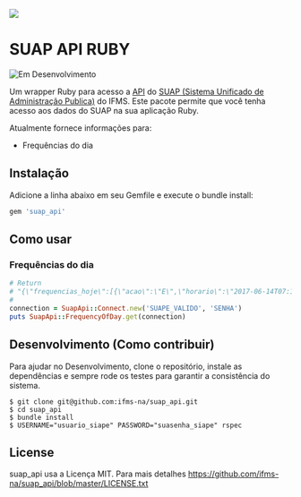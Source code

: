 ![](https://raw.githubusercontent.com/ifms-na/siai-ifms-na/master/app/assets/images/logo_ifms.png?token=ABT0W4aSOnogYpUeUhFZlcp1WgNYR34Gks5Yv3kuwA%3D%3D)

# SUAP API RUBY

![Em Desenvolvimento](http://messages.hellobits.com/success.svg?message=Em%20Desenvolvimento)

Um wrapper Ruby para acesso a [API](http://suap.ifms.edu.br/api/docs/) do [SUAP (Sistema Unificado de Administração Publica)](http://portal.ifrn.edu.br/tec-da-informacao/servicos-ti/menus/servicos/copy2_of_suap) do IFMS. Este pacote permite que você tenha acesso aos dados do SUAP na sua aplicação Ruby.

Atualmente fornece informações para:

 - Frequências do dia

## Instalação

Adicione a linha abaixo em seu Gemfile e execute o bundle install:

```ruby
gem 'suap_api'
```

## Como usar

### Frequências do dia

```ruby
# Return
# "{\"frequencias_hoje\":[{\"acao\":\"E\",\"horario\":\"2017-06-14T07:14:27\"},{\"acao\":\"S\",\"horario\":\"2017-06-14T11:31:33\"},{\"acao\":\"E\",\"horario\":\"2017-06-14T12:22:32\"}],\"total_tempo_semana\":\"15h 53min 34seg\",\"total_tempo_hoje\":\"07:01:49\"}"
#
connection = SuapApi::Connect.new('SUAPE_VALIDO', 'SENHA')
puts SuapApi::FrequencyOfDay.get(connection)
```

## Desenvolvimento (Como contribuir)

Para ajudar no Desenvolvimento, clone o repositório, instale as dependências e sempre rode os testes para garantir a consistência do sistema.

    $ git clone git@github.com:ifms-na/suap_api.git
    $ cd suap_api
    $ bundle install
    $ USERNAME="usuario_siape" PASSWORD="suasenha_siape" rspec

## License

suap_api usa a Licença MIT. Para mais detalhes https://github.com/ifms-na/suap_api/blob/master/LICENSE.txt
